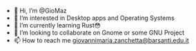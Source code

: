 - 👋 Hi, I’m @GioMaz
- 👀 I’m interested in Desktop apps and Operating Systems
- 🌱 I’m currently learning Rust😳
- 💞️ I’m looking to collaborate on Gnome or some GNU Project
- 📫 How to reach me giovannimaria.zanchetta@barsanti.edu.it

<!---
GioMaz/GioMaz is a ✨ special ✨ repository because its `README.md` (this file) appears on your GitHub profile.
You can click the Preview link to take a look at your changes.
--->
